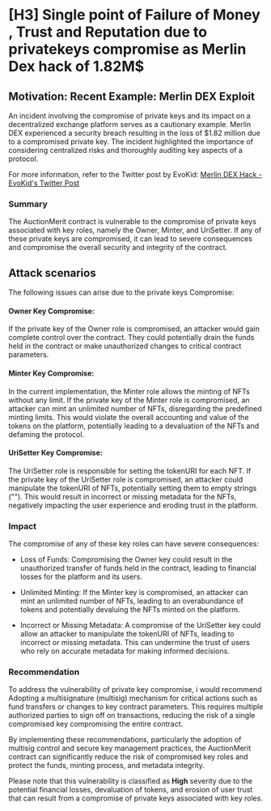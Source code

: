 # [H3] Single point of Failure of Money , Trust and Reputation due to privatekeys compromise as Merlin Dex hack of 1.82M$

## Motivation: Recent Example: Merlin DEX Exploit

An incident involving the compromise of private keys and its impact on a decentralized exchange platform serves as a cautionary example. Merlin DEX experienced a security breach resulting in the loss of $1.82 million due to a compromised private key. The incident highlighted the importance of considering centralized risks and thoroughly auditing key aspects of a protocol.

For more information, refer to the Twitter post by EvoKid: [Merlin DEX Hack - EvoKid's Twitter Post](https://twitter.com/CryptosUni/status/1672958215875710976?s=20)

### Summary

The AuctionMerit contract is vulnerable to the compromise of private keys associated with key roles, namely the Owner, Minter, and UriSetter. If any of these private keys are compromised, it can lead to severe consequences and compromise the overall security and integrity of the contract.

## Attack scenarios
The following issues can arise due to the private keys Compromise:

#### Owner Key Compromise:
If the private key of the Owner role is compromised, an attacker would gain complete control over the contract. They could potentially drain the funds held in the contract or make unauthorized changes to critical contract parameters.

#### Minter Key Compromise:
In the current implementation, the Minter role allows the minting of NFTs without any limit. If the private key of the Minter role is compromised, an attacker can mint an unlimited number of NFTs, disregarding the predefined minting limits. This would violate the overall accounting and value of the tokens on the platform, potentially leading to a devaluation of the NFTs and defaming the protocol.

#### UriSetter Key Compromise:
The UriSetter role is responsible for setting the tokenURI for each NFT. If the private key of the UriSetter role is compromised, an attacker could manipulate the tokenURI of NFTs, potentially setting them to empty strings (""). This would result in incorrect or missing metadata for the NFTs, negatively impacting the user experience and eroding trust in the platform.


### Impact

The compromise of any of these key roles can have severe consequences:

- Loss of Funds: Compromising the Owner key could result in the unauthorized transfer of funds held in the contract, leading to financial losses for the platform and its users.

- Unlimited Minting: If the Minter key is compromised, an attacker can mint an unlimited number of NFTs, leading to an overabundance of tokens and potentially devaluing the NFTs minted on the platform.

- Incorrect or Missing Metadata: A compromise of the UriSetter key could allow an attacker to manipulate the tokenURI of NFTs, leading to incorrect or missing metadata. This can undermine the trust of users who rely on accurate metadata for making informed decisions.


### Recommendation

To address the vulnerability of private key compromise, i would recommend Adopting a multisignature (multisig) mechanism for critical actions such as fund transfers or changes to key contract parameters. This requires multiple authorized parties to sign off on transactions, reducing the risk of a single compromised key compromising the entire contract.


By implementing these recommendations, particularly the adoption of multisig control and secure key management practices, the AuctionMerit contract can significantly reduce the risk of compromised key roles and protect the funds, minting process, and metadata integrity.

Please note that this vulnerability is classified as **High** severity due to the potential financial losses, devaluation of tokens, and erosion of user trust that can result from a compromise of private keys associated with key roles.
